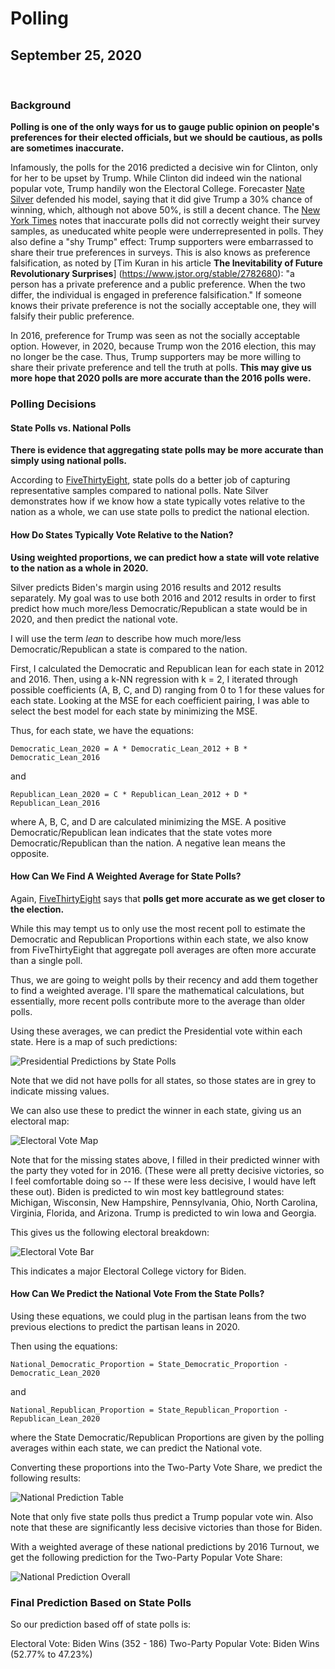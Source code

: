 # Polling

## September 25, 2020

<br>

### Background

**Polling is one of the only ways for us to gauge public opinion on people's preferences for their elected officials, but we should be cautious, as polls are sometimes inaccurate.**

Infamously, the polls for the 2016 predicted a decisive win for Clinton, only for her to be upset by Trump. While Clinton did indeed win the national popular vote, Trump handily won the Electoral College. Forecaster [Nate Silver](https://fivethirtyeight.com/features/how-fivethirtyeights-2020-presidential-forecast-works-and-whats-different-because-of-covid-19/) defended his model, saying that it did give Trump a 30% chance of winning, which, although not above 50%, is still a decent chance. The [New York Times](https://www.nytimes.com/2017/05/31/upshot/a-2016-review-why-key-state-polls-were-wrong-about-trump.html) notes that inaccurate polls did not correctly weight their survey samples, as uneducated white people were underrepresented in polls. They also define a "shy Trump" effect: Trump supporters were embarrassed to share their true preferences in surveys. This is also knows as preference falsification, as noted by [Tim Kuran in his article **The Inevitability of Future Revolutionary Surprises**] (https://www.jstor.org/stable/2782680): "a person has a private preference and a public preference. When the two differ, the individual is engaged in preference falsification." If someone knows their private preference is not the socially acceptable one, they will falsify their public preference.

In 2016, preference for Trump was seen as not the socially acceptable option. However, in 2020, because Trump won the 2016 election, this may no longer be the case. Thus, Trump supporters may be more willing to share their private preference and tell the truth at polls. **This may give us more hope that 2020 polls are more accurate than the 2016 polls were.**

### Polling Decisions

#### State Polls vs. National Polls

**There is evidence that aggregating state polls may be more accurate than simply using national polls.**

According to [FiveThirtyEight](https://fivethirtyeight.com/features/what-state-polls-can-tell-us-about-the-national-race/), state polls do a better job of capturing representative samples compared to national polls. Nate Silver demonstrates how if we know how a state typically votes relative to the nation as a whole, we can use state polls to predict the national election.

#### How Do States Typically Vote Relative to the Nation?

**Using weighted proportions, we can predict how a state will vote relative to the nation as a whole in 2020.**

Silver predicts Biden's margin using 2016 results and 2012 results separately. My goal was to use both 2016 and 2012 results in order to first predict how much more/less Democratic/Republican a state would be in 2020, and then predict the national vote.

I will use the term *lean* to describe how much more/less Democratic/Republican a state is compared to the nation.

First, I calculated the Democratic and Republican lean for each state in 2012 and 2016. Then, using a k-NN regression with k = 2, I iterated through possible coefficients (A, B, C, and D) ranging from 0 to 1 for these values for each state. Looking at the MSE for each coefficient pairing, I was able to select the best model for each state by minimizing the MSE.

Thus, for each state, we have the equations:
```
Democratic_Lean_2020 = A * Democratic_Lean_2012 + B * Democratic_Lean_2016 
```
and 
```
Republican_Lean_2020 = C * Republican_Lean_2012 + D * Republican_Lean_2016
```
where A, B, C, and D are calculated minimizing the MSE. A positive Democratic/Republican lean indicates that the state votes more Democratic/Republican than the nation. A negative lean means the opposite.

#### How Can We Find A Weighted Average for State Polls?

Again, [FiveThirtyEight](https://fivethirtyeight.com/features/the-polls-are-all-right/) says that **polls get more accurate as we get closer to the election.**

While this may tempt us to only use the most recent poll to estimate the Democratic and Republican Proportions within each state, we also know from FiveThirtyEight that aggregate poll averages are often more accurate than a single poll.

Thus, we are going to weight polls by their recency and add them together to find a weighted average. I'll spare the mathematical calculations, but essentially, more recent polls contribute more to the average than older polls.

Using these averages, we can predict the Presidential vote within each state. Here is a map of such predictions:

![Presidential Predictions by State Polls](../figures/Poll_margin_map.png)

Note that we did not have polls for all states, so those states are in grey to indicate missing values.

We can also use these to predict the winner in each state, giving us an electoral map:

![Electoral Vote Map](../figures/Poll_EV_map.png)

Note that for the missing states above, I filled in their predicted winner with the party they voted for in 2016. (These were all pretty decisive victories, so I feel comfortable doing so -- If these were less decisive, I would have left these out). Biden is predicted to win most key battleground states: Michigan, Wisconsin, New Hampshire, Pennsylvania, Ohio, North Carolina, Virginia, Florida, and Arizona. Trump is predicted to win Iowa and Georgia.

This gives us the following electoral breakdown:

![Electoral Vote Bar](../figures/Poll_EV.png)

This indicates a major Electoral College victory for Biden.

#### How Can We Predict the National Vote From the State Polls?

Using these equations, we could plug in the partisan leans from the two previous elections to predict the partisan leans in 2020.

Then using the equations:
```
National_Democratic_Proportion = State_Democratic_Proportion - Democratic_Lean_2020
```
and 
```
National_Republican_Proportion = State_Republican_Proportion - Republican_Lean_2020
```
where the State Democratic/Republican Proportions are given by the polling averages within each state, we can predict the National vote. 

Converting these proportions into the Two-Party Vote Share, we predict the following results:

![National Prediction Table](../figures/Poll_GT_Natl_Preds.png)

Note that only five state polls thus predict a Trump popular vote win. Also note that these are significantly less decisive victories than those for Biden.

With a weighted average of these national predictions by 2016 Turnout, we get the following prediction for the Two-Party Popular Vote Share:

![National Prediction Overall](../figures/Poll_GT_Natl_Preds_Overall.png)

### Final Prediction Based on State Polls

So our prediction based off of state polls is:

Electoral Vote: Biden Wins (352 - 186)
Two-Party Popular Vote: Biden Wins (52.77% to 47.23%)



